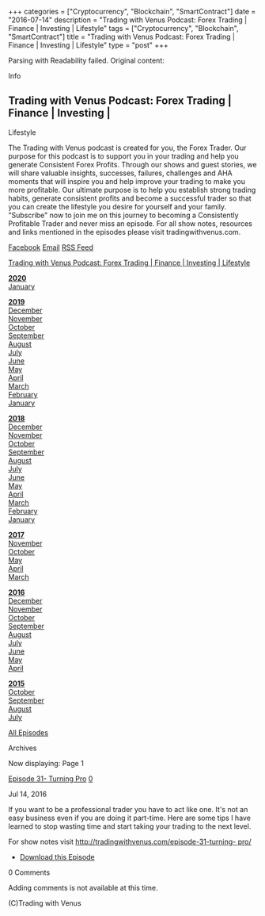 +++
categories = ["Cryptocurrency", "Blockchain", "SmartContract"]
date = "2016-07-14"
description = "Trading with Venus Podcast: Forex Trading | Finance | Investing | Lifestyle"
tags = ["Cryptocurrency", "Blockchain", "SmartContract"]
title = "Trading with Venus Podcast: Forex Trading | Finance | Investing | Lifestyle"
type = "post"
+++

Parsing with Readability failed. Original content:

Info

## Trading with Venus Podcast: Forex Trading | Finance | Investing |
Lifestyle

The Trading with Venus podcast is created for you, the Forex Trader. Our
purpose for this podcast is to support you in your trading and help you
generate Consistent Forex Profits. Through our shows and guest stories,
we will share valuable insights, successes, failures, challenges and AHA
moments that will inspire you and help improve your trading to make you
more profitable. Our ultimate purpose is to help you establish strong
trading habits, generate consistent profits and become a successful
trader so that you can create the lifestyle you desire for yourself and
your family. "Subscribe" now to join me on this journey to becoming a
Consistently Profitable Trader and never miss an episode. For all show
notes, resources and links mentioned in the episodes please visit
tradingwithvenus.com.

[Facebook][1] [Email][2] [RSS Feed][3]

[Trading with Venus Podcast: Forex Trading | Finance | Investing |
Lifestyle][4]

**[2020][5]**  
[January][6]  
  

  

**[2019][7]**  
[December][8]  
[November][9]  
[October][10]  
[September][11]  
[August][12]  
[July][13]  
[June][14]  
[May][15]  
[April][16]  
[March][17]  
[February][18]  
[January][19]  
  

  

**[2018][20]**  
[December][21]  
[November][22]  
[October][23]  
[September][24]  
[August][25]  
[July][26]  
[June][27]  
[May][28]  
[April][29]  
[March][30]  
[February][31]  
[January][32]  
  

  

**[2017][33]**  
[November][34]  
[October][35]  
[May][36]  
[April][37]  
[March][38]  
  

  

**[2016][39]**  
[December][40]  
[November][41]  
[October][42]  
[September][43]  
[August][44]  
[July][45]  
[June][46]  
[May][47]  
[April][48]  
  

  

**[2015][49]**  
[October][50]  
[September][51]  
[August][52]  
[July][53]  
  

  

[All Episodes][4]

Archives

Now displaying: Page 1

[Episode 31- Turning Pro][54] [0][55]

Jul 14, 2016

If you want to be a professional trader you have to act like one. It's
not an easy business even if you are doing it part-time. Here are some
tips I have learned to stop wasting time and start taking your trading
to the next level.



For show notes visit [http://tradingwithvenus.com/episode-31-turning-
pro/][56]

  * [Download this Episode][57]

0 Comments

Adding comments is not available at this time.

(C)Trading with Venus

   [1]: http://facebook.com/TradingwithVenus/ (Facebook)
   [2]: mailto:raman@tradingwithvenus.com (Email)
   [3]: http://tradingwithvenus.libsyn.com/rss (RSS Feed)
   [4]: /
   [5]: /2020
   [6]: /2020/01
   [7]: /2019
   [8]: /2019/12
   [9]: /2019/11
   [10]: /2019/10
   [11]: /2019/09
   [12]: /2019/08
   [13]: /2019/07
   [14]: /2019/06
   [15]: /2019/05
   [16]: /2019/04
   [17]: /2019/03
   [18]: /2019/02
   [19]: /2019/01
   [20]: /2018
   [21]: /2018/12
   [22]: /2018/11
   [23]: /2018/10
   [24]: /2018/09
   [25]: /2018/08
   [26]: /2018/07
   [27]: /2018/06
   [28]: /2018/05
   [29]: /2018/04
   [30]: /2018/03
   [31]: /2018/02
   [32]: /2018/01
   [33]: /2017
   [34]: /2017/11
   [35]: /2017/10
   [36]: /2017/05
   [37]: /2017/04
   [38]: /2017/03
   [39]: /2016
   [40]: /2016/12
   [41]: /2016/11
   [42]: /2016/10
   [43]: /2016/09
   [44]: /2016/08
   [45]: /2016/07
   [46]: /2016/06
   [47]: /2016/05
   [48]: /2016/04
   [49]: /2015
   [50]: /2015/10
   [51]: /2015/09
   [52]: /2015/08
   [53]: /2015/07
   [54]: https://tradingwithvenus.libsyn.com/episode-31-turning-pro
   [55]: https://tradingwithvenus.libsyn.com/episode-31-turning-pro#comments
   [56]: http://tradingwithvenus.com/?p=2108&preview=true
   [57]: https://traffic.libsyn.com/secure/tradingwithvenus/Episode_31-_Turning_Pro.mp3?dest-id=287641
